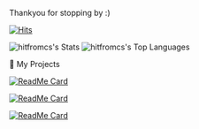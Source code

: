 Thankyou for stopping by :)

[![Hits](https://hits.seeyoufarm.com/api/count/incr/badge.svg?url=https%3A%2F%2Fgithub.com%2Fhitfromcs&count_bg=%23B92CFF&title_bg=%23353535&icon=codecademy.svg&icon_color=%23394773&title=Hits&edge_flat=false)](https://hits.seeyoufarm.com)

![hitfromcs's Stats](https://github-readme-stats.vercel.app/api?username=hitfromcs&theme=jolly&show_icons=true&hide_border=true&count_private=true)
![hitfromcs's Top Languages](https://github-readme-stats.vercel.app/api/top-langs/?username=hitfromcs&theme=jolly&show_icons=true&hide_border=true&layout=compact) 

🚀 My Projects


[![ReadMe Card](https://github-readme-stats.vercel.app/api/pin/?username=hitfromcs&repo=Gym-Tracker-App&theme=radical)](https://github.com/hitfromcs/Gym-Tracker-App)

[![ReadMe Card](https://github-readme-stats.vercel.app/api/pin/?username=hitfromcs&repo=VirtualFit&theme=radical)](https://github.com/hitfromcs/VirtualFit)

[![ReadMe Card](https://github-readme-stats.vercel.app/api/pin/?username=hitfromcs&repo=Urban-Uproar&theme=radical)](https://github.com/hitfromcs/Urban-Uproar)
